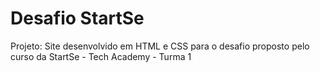# Desafio StartSe
 Projeto: Site desenvolvido em HTML e CSS para o desafio proposto pelo curso da StartSe - Tech Academy - Turma 1
